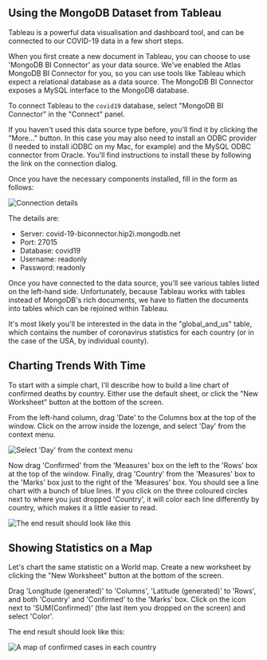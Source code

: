## Using the MongoDB Dataset from Tableau

Tableau is a powerful data visualisation and dashboard tool,
and can be connected to our COVID-19 data in a few short steps.

When you first create a new document in Tableau, you can choose to use 'MongoDB BI Connector' as your data source.
We've enabled the Atlas MongoDB BI Connector for you, so you can use tools like Tableau which expect a relational database as a data source.
The MongoDB BI Connector exposes a MySQL interface to the MongoDB database.

To connect Tableau to the `covid19` database, select "MongoDB BI Connector" in the "Connect" panel.

If you haven't used this data source type before, you'll find it by clicking the "More..." button.
In this case you may also need to install an ODBC provider (I needed to install iODBC on my Mac, for example) and the MySQL ODBC connector from Oracle. You'll find instructions to install these by following the link on the connection dialog.

Once you have the necessary components installed,  fill in the form as follows:

![Connection details](images/connect_dialog.png)

The details are:

- Server: covid-19-biconnector.hip2i.mongodb.net
- Port: 27015
- Database: covid19
- Username: readonly
- Password: readonly

Once you have connected to the data source, you'll see various tables listed on the left-hand side. Unfortunately, because Tableau works with tables instead of MongoDB's rich documents, we have to flatten the documents into tables which can be rejoined within Tableau.

It's most likely you'll be interested in the data in the "global_and_us" table, which contains the number of coronavirus statistics for each country (or in the case of the USA, by individual county).

## Charting Trends With Time

To start with a simple chart, I'll describe how to build a line chart of confirmed deaths by country. Either use the default sheet, or click the "New Worksheet" button at the bottom of the screen.

From the left-hand column, drag 'Date' to the Columns box at the top of the window. Click on the arrow inside the lozenge, and select 'Day' from the context menu.

![Select 'Day' from the context menu](images/day_date.png)

Now drag 'Confirmed' from the 'Measures' box on the left to the 'Rows' box at the top of the window. Finally, drag 'Country' from the 'Measures' box to the 'Marks' box just to the right of the 'Measures' box. You should see a line chart with a bunch of blue lines. If you click on the three coloured circles next to where you just dropped 'Country', it will color each line differently by country, which makes it a little easier to read.

![The end result should look like this](images/line_chart.png)

## Showing Statistics on a Map

Let's chart the same statistic on a World map. Create a new worksheet by clicking the "New Worksheet" button at the bottom of the screen. 

Drag 'Longitude (generated)' to 'Columns', 'Latitude (generated)' to 'Rows', and both 'Country' and 'Confirmed' to the 'Marks' box.  Click on the icon next to 'SUM(Confirmed)' (the last item you dropped on the screen) and select 'Color'.

The end result should look like this:

![A map of confirmed cases in each country](images/map.png)
